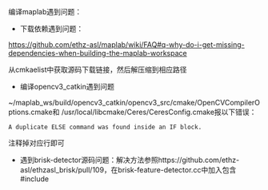 编译maplab遇到问题：

- 下载依赖遇到问题：

https://github.com/ethz-asl/maplab/wiki/FAQ#q-why-do-i-get-missing-dependencies-when-building-the-maplab-workspace

从cmkaelist中获取源码下载链接，然后解压缩到相应路径

- 编译opencv3_catkin遇到问题

~/maplab_ws/build/opencv3_catkin/opencv3_src/cmake/OpenCVCompilerOptions.cmake和
/usr/local/libcmake/Ceres/CeresConfig.cmake报以下错误：

    A duplicate ELSE command was found inside an IF block.

注释掉对应行即可

- 遇到brisk-detector源码问题：解决方法参照https://github.com/ethz-asl/ethzasl_brisk/pull/109，在brisk-feature-detector.cc中加入包含#include <functional>